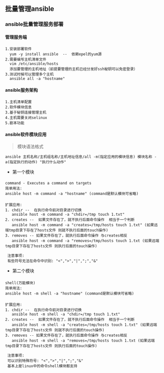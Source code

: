 ## 批量管理ansible

### ansible批量管理服务部署
#### 管理服务端
	1.安装部署软件
	  yum -y install ansible  --  依赖epel的yum源
	2.需要编写主机清单文件
	  vim /etc/ansible/hosts
	  添加要管理的主机地址（前提要管理的主机已经分发好ssh秘钥可以免密登录）
	3.测试时候可以管理多个主机
	  ansible all -a "hostname"
	  
#### ansible服务架构
	1.主机清单配置
	2.软件模块信息
	3.基于秘钥连接管理主机
	4.主机需要关闭selinux
	5.剧本功能 
	
#### ansible软件模块应用
> 模块语法格式 

	ansible 主机名称/主机组名称/主机地址信息/all -m(指定应用的模块信息) 模块名称 -a(指定执行的动作) "执行什么动作"
	
* 第一个模块

####	
	command - Executes a command on targets   
	简单用法:
	ansible host -m command -a "hostname" (command是默认模块可省略)
####
	扩展应用:
	1. chdir --  在执行命令前对目录进行切换
	   ansible host -m command -a "chdir=/tmp touch 1.txt"
	2. creates --  如果文件存在了，就不执行后面命令操作  相当于一个判断  
	   ansible host -m command -a "creates=/tmp/hosts touch 1.txt" (如果远端tmp目录下存在了hosts文件 则就不执行后面的touch操作)
	3. removes -- 如果文件存在了，就执行后面命令操作 与creates相反
	   ansible host -m command -a "removes=/tmp/hosts touch 1.txt (如果远端tmp目录下存在了hosts文件 则执行后面的touch操作)
	 
	 注意事项:
	 有些符号无法在命令中识别: "<",">","|",";","&"
	  
* 第二个模块

####
	shell(万能模块) 
	简单用法:
	ansible host -m shell -a "hostname" (command是默认模块可省略)

####
	扩展应用:
	1. chdir --  在执行命令前对目录进行切换
	   ansible host -m shell -a "chdir=/tmp touch 1.txt"
	2. creates --  如果文件存在了，就不执行后面命令操作  相当于一个判断  
	   ansible host -m shell -a "creates=/tmp/hosts touch 1.txt" (如果远端tmp目录下存在了hosts文件 则就不执行后面的touch操作)
	3. removes -- 如果文件存在了，就执行后面命令操作 与creates相反
	   ansible host -m shell -a "removes=/tmp/hosts touch 1.txt (如果远端tmp目录下存在了hosts文件 则执行后面的touch操作)
	 
	 注意事项:
	 可以识别特殊符号: "<",">","|",";","&"
	 基本上是linux中的命令shell模块都支持
	
	
	
	
	
	
	
	
	
	
	
	
	
	
	
	
	
	
	
	
	
	
	
	
	
	
	
	
